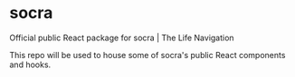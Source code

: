 # socra
Official public React package for socra | The Life Navigation

This repo will be used to house some of socra's public React components and hooks.
